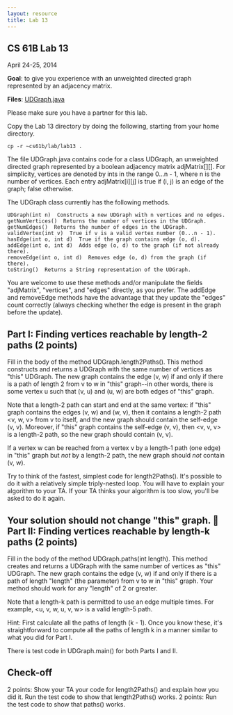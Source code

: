 ```yaml
---
layout: resource
title: Lab 13
---
```

CS 61B Lab 13
-------------
April 24-25, 2014

**Goal**:  to give you experience with an unweighted directed graph represented by
an adjacency matrix.

**Files**: <a href="UDGraph.java">UDGraph.java</a>

Please make sure you have a partner for this lab.

Copy the Lab 13 directory by doing the following, starting from your home
directory.

    cp -r ~cs61b/lab/lab13 .

The file UDGraph.java contains code for a class UDGraph, an unweighted directed
graph represented by a boolean adjacency matrix adjMatrix[][].  For simplicity,
vertices are denoted by ints in the range 0...n - 1, where n is the number of
vertices.  Each entry adjMatrix[i][j] is true if (i, j) is an edge of the
graph; false otherwise.

The UDGraph class currently has the following methods.

    UDGraph(int n)  Constructs a new UDGraph with n vertices and no edges.
    getNumVertices()  Returns the number of vertices in the UDGraph.
    getNumEdges()  Returns the number of edges in the UDGraph.
    validVertex(int v)  True if v is a valid vertex number (0...n - 1).
    hasEdge(int o, int d)  True if the graph contains edge (o, d).
    addEdge(int o, int d)  Adds edge (o, d) to the graph (if not already there).
    removeEdge(int o, int d)  Removes edge (o, d) from the graph (if there).
    toString()  Returns a String representation of the UDGraph.

You are welcome to use these methods and/or manipulate the fields "adjMatrix",
"vertices", and "edges" directly, as you prefer.  The addEdge and removeEdge
methods have the advantage that they update the "edges" count correctly (always
checking whether the edge is present in the graph before the update).

Part I:  Finding vertices reachable by length-2 paths (2 points)
----------------------------------------------------------------
Fill in the body of the method UDGraph.length2Paths().  This method constructs
and returns a UDGraph with the same number of vertices as "this" UDGraph.  The
new graph contains the edge (v, w) if and only if there is a path of length 2
from v to w in "this" graph--in other words, there is some vertex u such that
(v, u) and (u, w) are both edges of "this" graph.

Note that a length-2 path can start and end at the same vertex:  if "this"
graph contains the edges (v, w) and (w, v), then it contains a length-2 path
<v, w, v> from v to itself, and the new graph should contain the self-edge
(v, v).  Moreover, if "this" graph contains the self-edge (v, v), then
<v, v, v> is a length-2 path, so the new graph should contain (v, v).

If a vertex w can be reached from a vertex v by a length-1 path (one edge) in
"this" graph but _not_ by a length-2 path, the new graph should _not_ contain
(v, w).

Try to think of the fastest, simplest code for length2Paths().  It's possible
to do it with a relatively simple triply-nested loop.  You will have to explain
your algorithm to your TA.  If your TA thinks your algorithm is too slow,
you'll be asked to do it again.

Your solution should not change "this" graph.

Part II: Finding vertices reachable by length-k paths (2 points)
----------------------------------------------------------------
Fill in the body of the method UDGraph.paths(int length).  This method creates
and returns a UDGraph with the same number of vertices as "this" UDGraph.  The
new graph contains the edge (v, w) if and only if there is a path of length
"length" (the parameter) from v to w in "this" graph.  Your method should work
for any "length" of 2 or greater.

Note that a length-k path is permitted to use an edge multiple times.  For
example, <u, v, w, u, v, w> is a valid length-5 path.

Hint:  First calculate all the paths of length (k - 1).  Once you know these,
it's straightforward to compute all the paths of length k in a manner similar
to what you did for Part I.

There is test code in UDGraph.main() for both Parts I and II.

Check-off
---------
2 points:  Show your TA your code for length2Paths() and explain how you did
           it.  Run the test code to show that length2Paths() works.
2 points:  Run the test code to show that paths() works.
